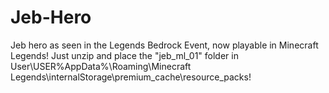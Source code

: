 # Jeb-Hero
Jeb hero as seen in the Legends Bedrock Event, now playable in Minecraft Legends! Just unzip and place the "jeb_ml_01" folder in User\USER%AppData%\Roaming\Minecraft Legends\internalStorage\premium_cache\resource_packs!
